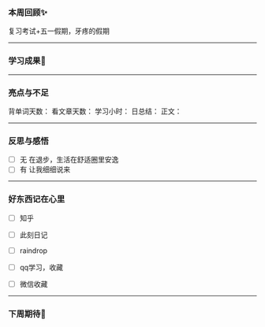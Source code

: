 ### 本周回顾✨
复习考试+五一假期，牙疼的假期

---

### 学习成果🎊


---
### 亮点与不足
背单词天数：
看文章天数：
学习小时：
日总结：
正文：


---
### 反思与感悟
- [ ] 无
在退步，生活在舒适圈里安逸
- [ ] 有
让我细细说来

---
### 好东西记在心里
- [ ] 知乎
- [ ] 此刻日记
- [ ] raindrop
- [ ] qq学习，收藏
- [ ] 微信收藏




---

### 下周期待🦊

